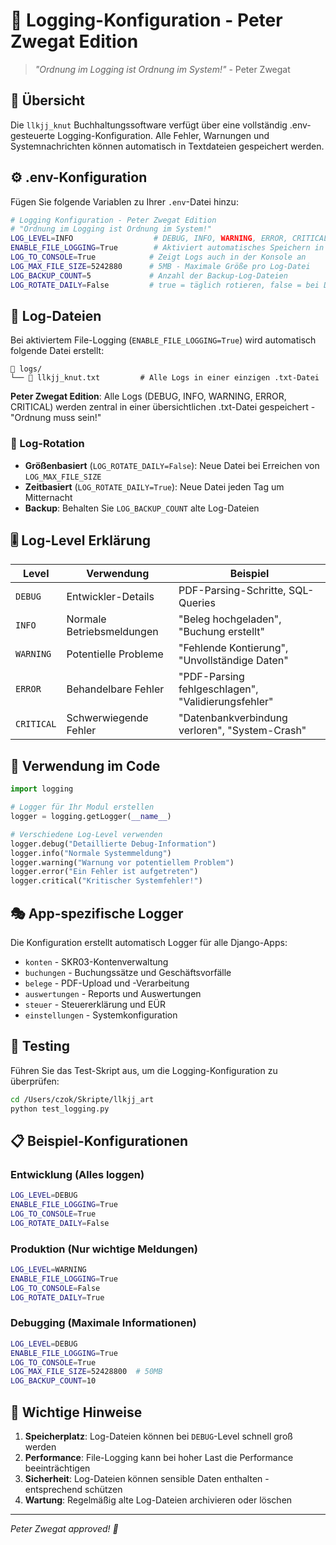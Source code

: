 # 📝 Logging-Konfiguration - Peter Zwegat Edition

> *"Ordnung im Logging ist Ordnung im System!"* - Peter Zwegat

## 🎯 Übersicht

Die `llkjj_knut` Buchhaltungssoftware verfügt über eine vollständig .env-gesteuerte Logging-Konfiguration. Alle Fehler, Warnungen und Systemnachrichten können automatisch in Textdateien gespeichert werden.

## ⚙️ .env-Konfiguration

Fügen Sie folgende Variablen zu Ihrer `.env`-Datei hinzu:

```bash
# Logging Konfiguration - Peter Zwegat Edition
# "Ordnung im Logging ist Ordnung im System!"
LOG_LEVEL=INFO                  # DEBUG, INFO, WARNING, ERROR, CRITICAL
ENABLE_FILE_LOGGING=True        # Aktiviert automatisches Speichern in Dateien
LOG_TO_CONSOLE=True            # Zeigt Logs auch in der Konsole an
LOG_MAX_FILE_SIZE=5242880      # 5MB - Maximale Größe pro Log-Datei
LOG_BACKUP_COUNT=5             # Anzahl der Backup-Log-Dateien
LOG_ROTATE_DAILY=False         # true = täglich rotieren, false = bei Dateigröße
```

## 📁 Log-Dateien

Bei aktiviertem File-Logging (`ENABLE_FILE_LOGGING=True`) wird automatisch folgende Datei erstellt:

```
📂 logs/
└── 📄 llkjj_knut.txt         # Alle Logs in einer einzigen .txt-Datei
```

**Peter Zwegat Edition**: Alle Logs (DEBUG, INFO, WARNING, ERROR, CRITICAL) werden zentral in einer übersichtlichen .txt-Datei gespeichert - "Ordnung muss sein!"

### 🔄 Log-Rotation

- **Größenbasiert** (`LOG_ROTATE_DAILY=False`): Neue Datei bei Erreichen von `LOG_MAX_FILE_SIZE`
- **Zeitbasiert** (`LOG_ROTATE_DAILY=True`): Neue Datei jeden Tag um Mitternacht
- **Backup**: Behalten Sie `LOG_BACKUP_COUNT` alte Log-Dateien

## 🎚️ Log-Level Erklärung

| Level      | Verwendung                | Beispiel                                           |
| ---------- | ------------------------- | -------------------------------------------------- |
| `DEBUG`    | Entwickler-Details        | PDF-Parsing-Schritte, SQL-Queries                  |
| `INFO`     | Normale Betriebsmeldungen | "Beleg hochgeladen", "Buchung erstellt"            |
| `WARNING`  | Potentielle Probleme      | "Fehlende Kontierung", "Unvollständige Daten"      |
| `ERROR`    | Behandelbare Fehler       | "PDF-Parsing fehlgeschlagen", "Validierungsfehler" |
| `CRITICAL` | Schwerwiegende Fehler     | "Datenbankverbindung verloren", "System-Crash"     |

## 🔧 Verwendung im Code

```python
import logging

# Logger für Ihr Modul erstellen
logger = logging.getLogger(__name__)

# Verschiedene Log-Level verwenden
logger.debug("Detaillierte Debug-Information")
logger.info("Normale Systemmeldung")
logger.warning("Warnung vor potentiellem Problem")
logger.error("Ein Fehler ist aufgetreten")
logger.critical("Kritischer Systemfehler!")
```

## 🎭 App-spezifische Logger

Die Konfiguration erstellt automatisch Logger für alle Django-Apps:

- `konten` - SKR03-Kontenverwaltung
- `buchungen` - Buchungssätze und Geschäftsvorfälle  
- `belege` - PDF-Upload und -Verarbeitung
- `auswertungen` - Reports und Auswertungen
- `steuer` - Steuererklärung und EÜR
- `einstellungen` - Systemkonfiguration

## 🧪 Testing

Führen Sie das Test-Skript aus, um die Logging-Konfiguration zu überprüfen:

```bash
cd /Users/czok/Skripte/llkjj_art
python test_logging.py
```

## 📋 Beispiel-Konfigurationen

### Entwicklung (Alles loggen)
```bash
LOG_LEVEL=DEBUG
ENABLE_FILE_LOGGING=True
LOG_TO_CONSOLE=True
LOG_ROTATE_DAILY=False
```

### Produktion (Nur wichtige Meldungen)
```bash
LOG_LEVEL=WARNING
ENABLE_FILE_LOGGING=True
LOG_TO_CONSOLE=False
LOG_ROTATE_DAILY=True
```

### Debugging (Maximale Informationen)
```bash
LOG_LEVEL=DEBUG
ENABLE_FILE_LOGGING=True
LOG_TO_CONSOLE=True
LOG_MAX_FILE_SIZE=52428800  # 50MB
LOG_BACKUP_COUNT=10
```

## 🚨 Wichtige Hinweise

1. **Speicherplatz**: Log-Dateien können bei `DEBUG`-Level schnell groß werden
2. **Performance**: File-Logging kann bei hoher Last die Performance beeinträchtigen
3. **Sicherheit**: Log-Dateien können sensible Daten enthalten - entsprechend schützen
4. **Wartung**: Regelmäßig alte Log-Dateien archivieren oder löschen

---

*Peter Zwegat approved! 🎯*
